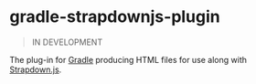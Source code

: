gradle-strapdownjs-plugin
=========================

> IN DEVELOPMENT

The plug-in for [Gradle](http://www.gradle.org/) producing HTML files for use along with [Strapdown.js](http://strapdownjs.com/).
